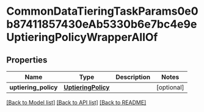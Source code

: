 # CommonDataTieringTaskParams0e0b87411857430eAb5330b6e7bc4e9eUptieringPolicyWrapperAllOf


## Properties
Name | Type | Description | Notes
------------ | ------------- | ------------- | -------------
**uptiering_policy** | [**UptieringPolicy**](UptieringPolicy.md) |  | [optional] 

[[Back to Model list]](../README.md#documentation-for-models) [[Back to API list]](../README.md#documentation-for-api-endpoints) [[Back to README]](../README.md)


